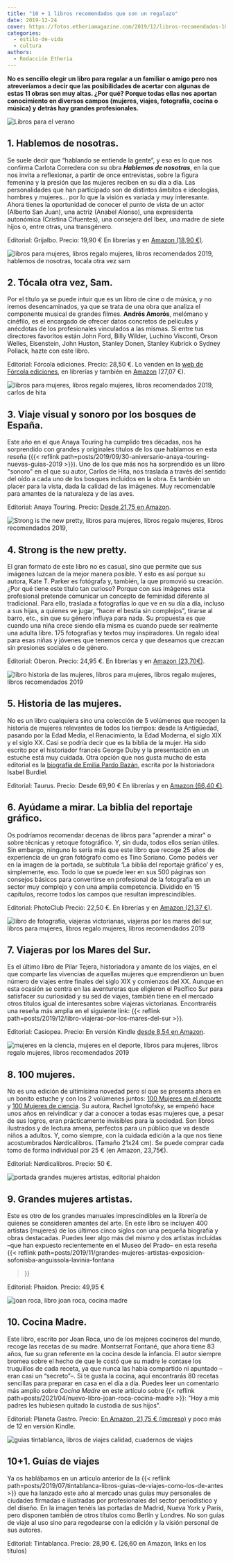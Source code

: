 ```yaml
---
title: "10 + 1 libros recomendados que son un regalazo"
date: 2019-12-24
cover: https://fotos.etheriamagazine.com/2019/12/libros-recomendados-100-mujeres.jpg
categories: 
  - estilo-de-vida
  - cultura
authors: 
  - Redacción Etheria
---
```


**No es sencillo elegir un libro para regalar a un familiar o amigo pero nos 
atreveríamos a decir que las posibilidades de acertar con algunas de estas 11 obras son 
muy altas. ¿Por qué? Porque todas ellas nos aportan conocimiento en diversos campos 
(mujeres, viajes, fotografía, cocina o música) y detrás hay grandes profesionales.** 

![Libros para el verano](https://fotos.etheriamagazine.com/2019/12/libros-regalos-mujeres-viajeras.jpg)

## 1\. Hablemos de nosotras.

Se suele decir que “hablando se entiende la gente”, y eso es lo que nos confirma Carlota 
Corredera con su obra **_Hablemos de nosotras_**, en la que nos invita a reflexionar, a 
partir de once entrevistas, sobre la figura femenina y la presión que las mujeres 
reciben en su día a día. Las personalidades que han participado son de distintos ámbitos 
e ideologías, hombres y mujeres... por lo que la visión es variada y muy interesante. 
Ahora tienes la oportunidad de conocer el punto de vista de un actor (Alberto San Juan), 
una actriz (Anabel Alonso), una expresidenta autonómica (Cristina Cifuentes), una 
consejera del Ibex, una madre de siete hijos o, entre otras, una transgénero. 

Editorial: Grijalbo. Precio: 19,90 € En librerías y en [Amazon (18,90 
€)](https://www.amazon.es/gp/product/8417752013/ref=as_li_tl?ie=UTF8&camp=3638&creative=24630&creativeASIN=8417752013&linkCode=as2&tag=etheriamagazi-21&linkId=c4fe630a461690ba3c255a2fd30452b5). 

![libros para mujeres, libros regalo mujeres, libros recomendados 2019, hablemos de nosotras, tocala otra vez sam](https://fotos.etheriamagazine.com/2019/12/hablemos-nosotras-tocala-otra-vez-sam.jpg "'Hablemos de nosotras' y 'Tócala otra vez, Sam'")

## 2\. Tócala otra vez, Sam.

Por el título ya se puede intuir que es un libro de cine o de música, y no iremos 
desencaminados, ya que se trata de una obra que analiza el componente musical de grandes 
filmes. **Andrés Amorós**, melómano y cinéfilo, es el encargado de ofrecer datos 
concretos de películas y anécdotas de los profesionales vinculados a las mismas. Si 
entre tus directores favoritos están John Ford, Billy Wilder, Luchino Visconti, Orson 
Welles, Eisenstein, John Huston, Stanley Donen, Stanley Kubrick o Sydney Pollack, hazte 
con este libro. 

Editorial: Fórcola ediciones. Precio: 28,50 €. Lo venden en la [web de Fórcola 
ediciones](http://forcolaediciones.com/producto/tocala-otra-vez-sam/), en librerías y 
también en [Amazon](https://amzn.to/38S96rc) (27,07 €). 

![libros para mujeres, libros regalo mujeres, libros recomendados 2019, carlos de hita](https://fotos.etheriamagazine.com/2019/09/Anaya-touring-bosques.jpg "Viaje visual y sonoro por los bosques de España. © Anaya Touring.")

## 3\. Viaje visual y sonoro por los bosques de España.

Este año en el que Anaya Touring ha cumplido tres décadas, nos ha sorprendido con 
grandes y originales títulos de los que hablamos en esta reseña ({{< reflink 
path=posts/2019/09/30-aniversario-anaya-touring-nuevas-guias-2019 >}}). Uno de los que 
más nos ha sorprendido es un libro "sonoro" en el que su autor, Carlos de Hita, nos 
traslada a través del sentido del oído a cada uno de los bosques incluidos en la obra. 
Es también un placer para la vista, dada la calidad de las imágenes. Muy recomendable 
para amantes de la naturaleza y de las aves. 

Editorial: Anaya Touring. Precio: [Desde 21,75 en 
Amazon](https://www.amazon.es/gp/product/849158241X/ref=as_li_tl?ie=UTF8&camp=3638&creative=24630&creativeASIN=849158241X&linkCode=as2&tag=etheriamagazi-21&linkId=45f3a855e691b845723be78263e47fa9). 

![Strong is the new pretty, libros para mujeres, libros regalo mujeres, libros recomendados 2019,](https://fotos.etheriamagazine.com/2019/12/libro-mujeres-strong-new-pretty.jpg "'Strong is the new pretty. Cuando las chicas se atreven a ser ellas mismas. ©Kate T. Parker")

## 4\. Strong is the new pretty.

El gran formato de este libro no es casual, sino que permite que sus imágenes luzcan de 
la mejor manera posible. Y esto es así porque su autora, Kate T. Parker es fotógrafa y, 
también, la que promovió su creación. ¿Por qué tiene este título tan curioso? Porque con 
sus imágenes esta profesional pretende comunicar un concepto de feminidad diferente al 
tradicional. Para ello, traslada a fotografías lo que ve en su día a día, incluso a sus 
hijas, a quienes ve jugar, “hacer el bestia sin complejos", tirarse al barro, etc., sin 
que su género influya para nada. Su propuesta es que cuando una niña crece siendo ella 
misma es cuando puede ser realmente una adulta libre. 175 fotografías y textos muy 
inspiradores. Un regalo ideal para esas niñas y jóvenes que tenemos cerca y que deseamos 
que crezcan sin presiones sociales o de género. 

Editorial: Oberon. Precio: 24,95 €. En librerías y en [Amazon 
(23,70€)](https://www.amazon.es/gp/product/844154140X/ref=as_li_tl?ie=UTF8&camp=3638&creative=24630&creativeASIN=844154140X&linkCode=as2&tag=etheriamagazi-21&linkId=b8fb2d962519d77d60da6ea38cb35a0c). 

![libro historia de las mujeres, libros para mujeres, libros regalo mujeres, libros recomendados 2019](https://fotos.etheriamagazine.com/2019/12/libros-regalos-historia-mujeres.jpg "'Historia de las mujeres'. © Editorial Taurus.")

## 5\. Historia de las mujeres.

No es un libro cualquiera sino una colección de 5 volúmenes que recogen la historia de 
mujeres relevantes de todos los tiempos: desde la Antigüedad, pasando por la Edad Media, 
el Renacimiento, la Edad Moderna, el siglo XIX y el siglo XX. Casi se podría decir que 
es la biblia de la mujer. Ha sido escrito por el historiador francés George Duby y la 
presentación en un estuche está muy cuidada. Otra opción que nos gusta mucho de esta 
editorial es la [biografía de Emilia Pardo Bazán](https://amzn.to/2Q61DMK), escrita por 
la historiadora Isabel Burdiel. 

Editorial: Taurus. Precio: Desde 69,90 € En librerías y en [Amazon (66,40 
€)](https://www.amazon.es/gp/product/8430622322/ref=as_li_tl?ie=UTF8&camp=3638&creative=24630&creativeASIN=8430622322&linkCode=as2&tag=etheriamagazi-21&linkId=f6f7746d251292d4544a71abd52d1034). 

## 6\. Ayúdame a mirar. La biblia del reportaje gráfico.

Os podríamos recomendar decenas de libros para "aprender a mirar" o sobre técnicas y 
retoque fotográfico. Y, sin duda, todos ellos serían útiles. Sin embargo, ninguno lo 
sería más que este libro que recoge 25 años de experiencia de un gran fotógrafo como es 
Tino Soriano. Como podéis ver en la imagen de la portada, se subtitula ‘La biblia del 
reportaje gráfico’ y es, simplemente, eso. Todo lo que se puede leer en sus 500 páginas 
son consejos básicos para convertirse en profesional de la fotografía en un sector muy 
complejo y con una amplia competencia. Dividido en 15 capítulos, recorre todos los 
campos que resultan imprescindibles. 

Editorial: PhotoClub Precio: 22,50 €. En librerías y en [Amazon (21,37 
€)](https://www.amazon.es/gp/offer-listing/8441541337/ref=as_li_tl?ie=UTF8&camp=3638&creative=24630&creativeASIN=8441541337&linkCode=am2&tag=etheriamagazi-21&linkId=74265221a2cbe459b73e2523648944db). 

![libro de fotografia, viajeras victorianas, viajeras por los mares del sur, libros para mujeres, libros regalo mujeres, libros recomendados 2019](https://fotos.etheriamagazine.com/2019/12/libro-tino-soriano-Viajeras-por-los-mares-del-sur.jpg "Fotografía y viajes, un tándem perfecto.")

## 7\. Viajeras por los Mares del Sur.

Es el último libro de Pilar Tejera, historiadora y amante de los viajes, en el que 
comparte las vivencias de aquellas mujeres que emprendieron un buen número de viajes 
entre finales del siglo XIX y comienzos del XX. Aunque en esta ocasión se centra en las 
aventureras que eligieron el Pacífico Sur para satisfacer su curiosidad y su sed de 
viajes, también tiene en el mercado otros títulos igual de interesantes sobre viajeras 
victorianas. Encontraréis una reseña más amplia en el siguiente link: {{< reflink 
path=posts/2019/12/libro-viajeras-por-los-mares-del-sur >}}. 

Editorial: Casiopea. Precio: En versión Kindle [desde 8,54 en 
Amazon](https://www.amazon.es/gp/offer-listing/B07RCCVV7K/ref=as_li_tl?ie=UTF8&camp=3638&creative=24630&creativeASIN=B07RCCVV7K&linkCode=am2&tag=etheriamagazi-21&linkId=718f27077ab7e465bdf9962b8d3dfac4). 

![mujeres en la ciencia, mujeres en el deporte, libros para mujeres, libros regalo mujeres, libros recomendados 2019](https://fotos.etheriamagazine.com/2019/12/libros-recomendados-100-mujeres.jpg "100 mujeres imprescindibles en la ciencia y en el deporte.")

## 8\. 100 mujeres.

No es una edición de ultimísima novedad pero sí que se presenta ahora en un bonito 
estuche y con los 2 volúmenes juntos: [100 Mujeres en el 
deporte](https://www.amazon.es/Mujeres-en-el-deporte-Ilustrados/dp/8417281223/ref=as_li_ss_tl?ie=UTF8&linkCode=sl1&tag=etheriamagazi-21&linkId=8d8a0cd72b13b62d7d28ef08a551a888&language=es_ES) 
y [100 Mujeres de 
ciencia](https://www.amazon.es/Mujeres-ciencia-Ilustrados-Rachel-Ignotofsky/dp/8416830800/ref=as_li_ss_tl?_encoding=UTF8&pd_rd_i=8416830800&pd_rd_r=8b9bec65-2a0f-496b-b285-ab4dd425ca5d&pd_rd_w=PL1qb&pd_rd_wg=RdNHd&pf_rd_p=71620895-af79-4429-92c2-a38434153b95&pf_rd_r=9FH8WSN8XKCRFVY26AW8&psc=1&refRID=9FH8WSN8XKCRFVY26AW8&linkCode=sl1&tag=etheriamagazi-21&linkId=adab5e2d24ba0bad354e7d3f473bc66a&language=es_ES). 
Su autora, Rachel Ignotofsky, se empeñó hace unos años en reivindicar y dar a conocer a 
todas esas mujeres que, a pesar de sus logros, eran prácticamente invisibles para la 
sociedad. Son libros ilustrados y de lectura amena, perfectos para un público que va 
desde niños a adultos. Y, como siempre, con la cuidada edición a la que nos tiene 
acostumbrados Nørdicalibros. (Tamaño 21x24 cm). Se puede comprar cada tomo de forma 
individual por 25 € (en Amazon, 23,75€). 

Editorial: Nørdicalibros. Precio: 50 €. 

![portada grandes mujeres artistas, editorial phaidon](https://fotos.etheriamagazine.com/2019/11/Portada-libro-grandes-mujeres-artistas.jpg "Portada 'Grandes mujeres artistas'.")

## 9\. Grandes mujeres artistas.

Este es otro de los grandes manuales imprescindibles en la librería de quienes se 
consideren amantes del arte. En este libro se incluyen 400 artistas (mujeres) de los 
últimos cinco siglos con una pequeña biografía y obras destacadas. Puedes leer algo más 
del mismo y dos artistas incluidas –que han expuesto recientemente en el Museo del 
Prado– en esta reseña {{< reflink 
path=posts/2019/11/grandes-mujeres-artistas-exposicion-sofonisba-anguissola-lavinia-fontana 
>}} 

Editorial: Phaidon. Precio: 49,95 € 

![joan roca, libro joan roca, cocina madre](https://fotos.etheriamagazine.com/2019/03/libro-joan-rica-cocina-madre.jpg "Joan Roca posa con su libro 'Cocina Madre'.")

## 10\. Cocina Madre.

Este libro, escrito por Joan Roca, uno de los mejores cocineros del mundo, recoge las 
recetas de su madre. Montserrat Fontané, que ahora tiene 83 años, fue su gran referente 
en la cocina desde la infancia. El autor siempre bromea sobre el hecho de que le costó 
que su madre le contase los truquillos de cada receta, ya que nunca las había compartido 
ni apuntado –eran casi un “secreto”–. Si te gusta la cocina, aquí encontrarás 80 recetas 
sencillas para preparar en casa en el día a día. Puedes leer un comentario más amplio 
sobre _Cocina Madre_ en este artículo sobre {{< reflink 
path=posts/2021/04/nuevo-libro-joan-roca-cocina-madre >}}: "Hoy a mis padres les 
hubiesen quitado la custodia de sus hijos". 

Editorial: Planeta Gastro. Precio: [En Amazon, 21,75 € 
(impreso)](https://www.amazon.es/Cocina-madre-Recetas-sencillas-tradicionales/dp/8408202189/ref=as_li_ss_tl?__mk_es_ES=%C3%85M%C3%85%C5%BD%C3%95%C3%91&crid=1LD1N1KNBLKQ6&keywords=cocina+madre+joan+roca&qid=1576870351&s=books&sprefix=cocina+madre,stripbooks,169&sr=1-1&linkCode=sl1&tag=etheriamagazi-21&linkId=c337041c669c865c607ba9182fd1e49d&language=es_ES) 
y poco más de 12 en versión Kindle. 

![guias tintablanca, libros de viajes calidad, cuadernos de viajes](https://fotos.etheriamagazine.com/2019/07/libros-viaje-tinta-blanca-madrid-nueva-york-paris.jpg "Portadas de Madrid, Nueva York y París.")

## 10+1. Guías de viajes

Ya os hablábamos en un artículo anterior de la {{< reflink 
path=posts/2019/07/tintablanca-libros-guias-de-viajes-como-los-de-antes >}} que ha 
lanzado este año al mercado unas guías muy personales de ciudades firmadas e ilustradas 
por profesionales del sector periodístico y del diseño. En la imagen tenéis las portadas 
de Madrid, Nueva York y París, pero disponen también de otros títulos como Berlín y 
Londres. No son guías de viaje al uso sino para regodearse con la edición y la visión 
personal de sus autores. 

Editorial: Tintablanca. Precio: 28,90 €. (26,60 en Amazon, links en los títulos)
